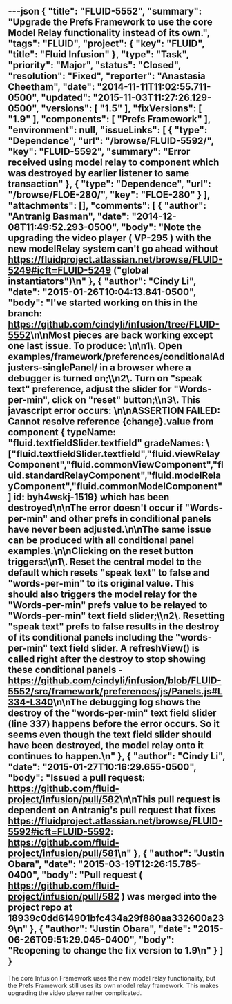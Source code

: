 ---json
{
  "title": "FLUID-5552",
  "summary": "Upgrade the Prefs Framework to use the core Model Relay functionality instead of its own.",
  "tags": "FLUID",
  "project": {
    "key": "FLUID",
    "title": "Fluid Infusion"
  },
  "type": "Task",
  "priority": "Major",
  "status": "Closed",
  "resolution": "Fixed",
  "reporter": "Anastasia Cheetham",
  "date": "2014-11-11T11:02:55.711-0500",
  "updated": "2015-11-03T11:27:26.129-0500",
  "versions": [
    "1.5"
  ],
  "fixVersions": [
    "1.9"
  ],
  "components": [
    "Prefs Framework"
  ],
  "environment": null,
  "issueLinks": [
    {
      "type": "Dependence",
      "url": "/browse/FLUID-5592/",
      "key": "FLUID-5592",
      "summary": "Error received using model relay to component which was destroyed by earlier listener to same transaction"
    },
    {
      "type": "Dependence",
      "url": "/browse/FLOE-280/",
      "key": "FLOE-280"
    }
  ],
  "attachments": [],
  "comments": [
    {
      "author": "Antranig Basman",
      "date": "2014-12-08T11:49:52.293-0500",
      "body": "Note the upgrading the video player ( VP-295 ) with the new modelRelay system can't go ahead without <https://fluidproject.atlassian.net/browse/FLUID-5249#icft=FLUID-5249> (\"global instantiators\")\n"
    },
    {
      "author": "Cindy Li",
      "date": "2015-01-26T10:04:13.841-0500",
      "body": "I've started working on this in the branch: <https://github.com/cindyli/infusion/tree/FLUID-5552>\n\nMost pieces are back working except one last issue. To produce:&#x20;\n\n1\\. Open examples/framework/preferences/conditionalAdjusters-singlePanel/ in a browser where a debugger is turned on;\\\n2\\. Turn on \"speak text\" preference, adjust the slider for \"Words-per-min\", click on \"reset\" button;\\\n3\\. This javascript error occurs:&#x20;\n\nASSERTION FAILED: Cannot resolve reference {change}.value from component { typeName: \"fluid.textfieldSlider.textfield\" gradeNames: \\[\"fluid.textfieldSlider.textfield\",\"fluid.viewRelayComponent\",\"fluid.commonViewComponent\",\"fluid.standardRelayComponent\",\"fluid.modelRelayComponent\",\"fluid.commonModelComponent\"] id: byh4wskj-1519} which has been destroyed\n\nThe error doesn't occur if \"Words-per-min\" and other prefs in conditional panels have never been adjusted.\n\nThe same issue can be produced with all conditional panel examples.\n\nClicking on the reset button triggers:\\\n1\\. Reset the central model to the default which resets \"speak text\" to false and \"words-per-min\" to its original value. This should also triggers the model relay for the \"Words-per-min\" prefs value to be relayed to \"Words-per-min\" text field slider;\\\n2\\. Resetting \"speak text\" prefs to false results in the destroy of its conditional panels including the \"words-per-min\" text field slider. A refreshView() is called right after the destroy to stop showing these conditional panels - <https://github.com/cindyli/infusion/blob/FLUID-5552/src/framework/preferences/js/Panels.js#L334-L340>\n\nThe debugging log shows the destroy of the \"words-per-min\" text field slider (line 337) happens before the error occurs. So it seems even though the text field slider should have been destroyed, the model relay onto it continues to happen.\n"
    },
    {
      "author": "Cindy Li",
      "date": "2015-01-27T10:16:29.655-0500",
      "body": "Issued a pull request: <https://github.com/fluid-project/infusion/pull/582>\n\nThis pull request is dependent on Antranig's pull request that fixes <https://fluidproject.atlassian.net/browse/FLUID-5592#icft=FLUID-5592>: <https://github.com/fluid-project/infusion/pull/581>\n"
    },
    {
      "author": "Justin Obara",
      "date": "2015-03-19T12:26:15.785-0400",
      "body": "Pull request ( <https://github.com/fluid-project/infusion/pull/582> ) was merged into the project repo at 18939c0dd614901bfc434a29f880aa332600a239\n"
    },
    {
      "author": "Justin Obara",
      "date": "2015-06-26T09:51:29.045-0400",
      "body": "Reopening to change the fix version to 1.9\n"
    }
  ]
}
---
The core Infusion Framework uses the new model relay functionality, but the Prefs Framework still uses its own model relay framework. This makes upgrading the video player rather complicated.

        
